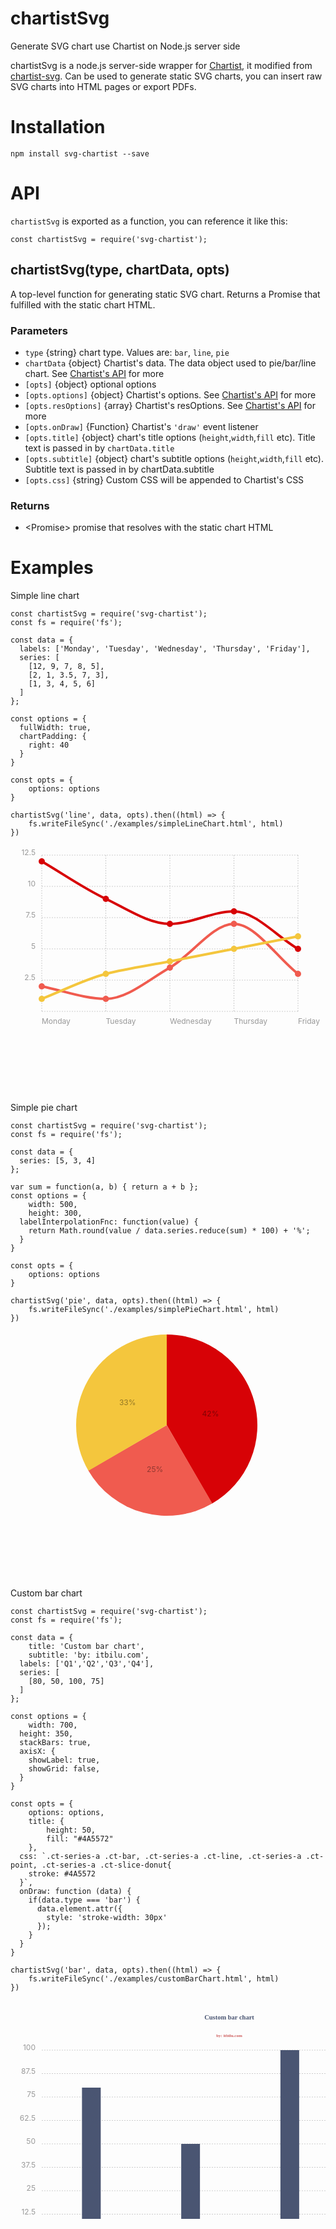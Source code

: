 # chartistSvg
Generate SVG chart use Chartist on Node.js server side

chartistSvg is a node.js server-side wrapper for [Chartist](http://gionkunz.github.io/chartist-js/index.html), it modified from [chartist-svg](https://github.com/nodef/chartist-svg). Can be used to generate static SVG charts, you can insert raw SVG charts into HTML pages or export PDFs.

# Installation
```
npm install svg-chartist --save
```

# API
`chartistSvg` is exported as a function, you can reference it like this:
```
const chartistSvg = require('svg-chartist');
```
## chartistSvg(type, chartData, opts)
A top-level function for generating static SVG chart. Returns a Promise that fulfilled with the static chart HTML.

### Parameters
- `type`                      {string} chart type. Values are: `bar`, `line`, `pie`
- `chartData`                 {object} Chartist's data. The data object used to pie/bar/line chart. See [Chartist's API](http://gionkunz.github.io/chartist-js/api-documentation.html) for more
- `[opts]`                    {object} optional options 
- `[opts.options]`            {object} Chartist's options. See [Chartist's API](http://gionkunz.github.io/chartist-js/api-documentation.html) for more
- `[opts.resOptions]`         {array} Chartist's resOptions. See [Chartist's API](http://gionkunz.github.io/chartist-js/api-documentation.html) for more
- `[opts.onDraw]`             {Function} Chartist's `'draw'` event listener
- `[opts.title]`              {object} chart's title options (`height`,`width`,`fill` etc). Title text is passed in by `chartData.title`
- `[opts.subtitle]`           {object} chart's subtitle options (`height`,`width`,`fill` etc). Subtitle text is passed in by chartData.subtitle
- `[opts.css]`                {string} Custom CSS will be appended to Chartist's CSS


### Returns
- &lt;Promise&gt; promise that resolves with the static chart HTML

# Examples
Simple line chart
```
const chartistSvg = require('svg-chartist');
const fs = require('fs');

const data = {
  labels: ['Monday', 'Tuesday', 'Wednesday', 'Thursday', 'Friday'],
  series: [
    [12, 9, 7, 8, 5],
    [2, 1, 3.5, 7, 3],
    [1, 3, 4, 5, 6]
  ]
};

const options = {
  fullWidth: true,
  chartPadding: {
    right: 40
  }
}

const opts = {
	options: options
}

chartistSvg('line', data, opts).then((html) => {
	fs.writeFileSync('./examples/simpleLineChart.html', html)
})
```
<svg xmlns="http://www.w3.org/2000/svg" xmlns:ct="http://gionkunz.github.com/chartist-js/ct" width="500" height="396" class="ct-chart-line"><g class="ct-grids"><line x1="50" x2="50" y1="15" y2="265" class="ct-grid ct-horizontal" style="stroke: rgba(0,0,0,.2); stroke-width: 1px; stroke-dasharray: 2px"></line><line x1="152.5" x2="152.5" y1="15" y2="265" class="ct-grid ct-horizontal" style="stroke: rgba(0,0,0,.2); stroke-width: 1px; stroke-dasharray: 2px"></line><line x1="255" x2="255" y1="15" y2="265" class="ct-grid ct-horizontal" style="stroke: rgba(0,0,0,.2); stroke-width: 1px; stroke-dasharray: 2px"></line><line x1="357.5" x2="357.5" y1="15" y2="265" class="ct-grid ct-horizontal" style="stroke: rgba(0,0,0,.2); stroke-width: 1px; stroke-dasharray: 2px"></line><line x1="460" x2="460" y1="15" y2="265" class="ct-grid ct-horizontal" style="stroke: rgba(0,0,0,.2); stroke-width: 1px; stroke-dasharray: 2px"></line><line y1="265" y2="265" x1="50" x2="460" class="ct-grid ct-vertical" style="stroke: rgba(0,0,0,.2); stroke-width: 1px; stroke-dasharray: 2px"></line><line y1="215" y2="215" x1="50" x2="460" class="ct-grid ct-vertical" style="stroke: rgba(0,0,0,.2); stroke-width: 1px; stroke-dasharray: 2px"></line><line y1="165" y2="165" x1="50" x2="460" class="ct-grid ct-vertical" style="stroke: rgba(0,0,0,.2); stroke-width: 1px; stroke-dasharray: 2px"></line><line y1="115" y2="115" x1="50" x2="460" class="ct-grid ct-vertical" style="stroke: rgba(0,0,0,.2); stroke-width: 1px; stroke-dasharray: 2px"></line><line y1="65" y2="65" x1="50" x2="460" class="ct-grid ct-vertical" style="stroke: rgba(0,0,0,.2); stroke-width: 1px; stroke-dasharray: 2px"></line><line y1="15" y2="15" x1="50" x2="460" class="ct-grid ct-vertical" style="stroke: rgba(0,0,0,.2); stroke-width: 1px; stroke-dasharray: 2px"></line></g><g><g class="ct-series ct-series-a"><path d="M50,25C84.167,45,118.333,69,152.5,85C186.667,101,220.833,125,255,125C289.167,125,323.333,105,357.5,105C391.667,105,425.833,145,460,165" class="ct-line" style="stroke: rgb(215,2,6); stroke-width: 4px; fill: none"></path><line x1="50" y1="25" x2="50.01" y2="25" class="ct-point" ct:value="12" style="stroke: rgb(215,2,6); stroke-width: 10px; stroke-linecap: round"></line><line x1="152.5" y1="85" x2="152.51" y2="85" class="ct-point" ct:value="9" style="stroke: rgb(215,2,6); stroke-width: 10px; stroke-linecap: round"></line><line x1="255" y1="125" x2="255.01" y2="125" class="ct-point" ct:value="7" style="stroke: rgb(215,2,6); stroke-width: 10px; stroke-linecap: round"></line><line x1="357.5" y1="105" x2="357.51" y2="105" class="ct-point" ct:value="8" style="stroke: rgb(215,2,6); stroke-width: 10px; stroke-linecap: round"></line><line x1="460" y1="165" x2="460.01" y2="165" class="ct-point" ct:value="5" style="stroke: rgb(215,2,6); stroke-width: 10px; stroke-linecap: round"></line></g><g class="ct-series ct-series-b"><path d="M50,225C84.167,231.667,118.333,245,152.5,245C186.667,245,220.833,214.444,255,195C289.167,175.556,323.333,125,357.5,125C391.667,125,425.833,178.333,460,205" class="ct-line" style="stroke: rgb(240,91,79); stroke-width: 4px; fill: none"></path><line x1="50" y1="225" x2="50.01" y2="225" class="ct-point" ct:value="2" style="stroke: rgb(240,91,79); stroke-width: 10px; stroke-linecap: round"></line><line x1="152.5" y1="245" x2="152.51" y2="245" class="ct-point" ct:value="1" style="stroke: rgb(240,91,79); stroke-width: 10px; stroke-linecap: round"></line><line x1="255" y1="195" x2="255.01" y2="195" class="ct-point" ct:value="3.5" style="stroke: rgb(240,91,79); stroke-width: 10px; stroke-linecap: round"></line><line x1="357.5" y1="125" x2="357.51" y2="125" class="ct-point" ct:value="7" style="stroke: rgb(240,91,79); stroke-width: 10px; stroke-linecap: round"></line><line x1="460" y1="205" x2="460.01" y2="205" class="ct-point" ct:value="3" style="stroke: rgb(240,91,79); stroke-width: 10px; stroke-linecap: round"></line></g><g class="ct-series ct-series-c"><path d="M50,245C84.167,231.667,118.333,213.889,152.5,205C186.667,196.111,220.833,191.667,255,185C289.167,178.333,323.333,171.667,357.5,165C391.667,158.333,425.833,151.667,460,145" class="ct-line" style="stroke: rgb(244,198,61); stroke-width: 4px; fill: none"></path><line x1="50" y1="245" x2="50.01" y2="245" class="ct-point" ct:value="1" style="stroke: rgb(244,198,61); stroke-width: 10px; stroke-linecap: round"></line><line x1="152.5" y1="205" x2="152.51" y2="205" class="ct-point" ct:value="3" style="stroke: rgb(244,198,61); stroke-width: 10px; stroke-linecap: round"></line><line x1="255" y1="185" x2="255.01" y2="185" class="ct-point" ct:value="4" style="stroke: rgb(244,198,61); stroke-width: 10px; stroke-linecap: round"></line><line x1="357.5" y1="165" x2="357.51" y2="165" class="ct-point" ct:value="5" style="stroke: rgb(244,198,61); stroke-width: 10px; stroke-linecap: round"></line><line x1="460" y1="145" x2="460.01" y2="145" class="ct-point" ct:value="6" style="stroke: rgb(244,198,61); stroke-width: 10px; stroke-linecap: round"></line></g></g><g class="ct-labels"><text x="50" y="285" width="102.5" height="20" class="ct-label ct-horizontal ct-end" style="text-anchor: start; text-align: left; display: block; fill: rgba(0,0,0,.4); color: rgba(0,0,0,.4); font-size: 12px; line-height: 1">Monday</text><text x="152.5" y="285" width="102.5" height="20" class="ct-label ct-horizontal ct-end" style="text-anchor: start; text-align: left; display: block; fill: rgba(0,0,0,.4); color: rgba(0,0,0,.4); font-size: 12px; line-height: 1">Tuesday</text><text x="255" y="285" width="102.5" height="20" class="ct-label ct-horizontal ct-end" style="text-anchor: start; text-align: left; display: block; fill: rgba(0,0,0,.4); color: rgba(0,0,0,.4); font-size: 12px; line-height: 1">Wednesday</text><text x="357.5" y="285" width="102.5" height="20" class="ct-label ct-horizontal ct-end" style="text-anchor: start; text-align: left; display: block; fill: rgba(0,0,0,.4); color: rgba(0,0,0,.4); font-size: 12px; line-height: 1">Thursday</text><text x="460" y="285" width="30" height="20" class="ct-label ct-horizontal ct-end" style="text-anchor: start; text-align: left; display: block; fill: rgba(0,0,0,.4); color: rgba(0,0,0,.4); font-size: 12px; line-height: 1">Friday</text><text y="265" x="40" height="50" width="30" class="ct-label ct-vertical ct-start" style="text-anchor: end; text-align: right; display: block; fill: rgba(0,0,0,.4); color: rgba(0,0,0,.4); font-size: 12px; line-height: 1"></text><text y="215" x="40" height="50" width="30" class="ct-label ct-vertical ct-start" style="text-anchor: end; text-align: right; display: block; fill: rgba(0,0,0,.4); color: rgba(0,0,0,.4); font-size: 12px; line-height: 1">2.5</text><text y="165" x="40" height="50" width="30" class="ct-label ct-vertical ct-start" style="text-anchor: end; text-align: right; display: block; fill: rgba(0,0,0,.4); color: rgba(0,0,0,.4); font-size: 12px; line-height: 1">5</text><text y="115" x="40" height="50" width="30" class="ct-label ct-vertical ct-start" style="text-anchor: end; text-align: right; display: block; fill: rgba(0,0,0,.4); color: rgba(0,0,0,.4); font-size: 12px; line-height: 1">7.5</text><text y="65" x="40" height="50" width="30" class="ct-label ct-vertical ct-start" style="text-anchor: end; text-align: right; display: block; fill: rgba(0,0,0,.4); color: rgba(0,0,0,.4); font-size: 12px; line-height: 1">10</text><text y="15" x="40" height="30" width="30" class="ct-label ct-vertical ct-start" style="text-anchor: end; text-align: right; display: block; fill: rgba(0,0,0,.4); color: rgba(0,0,0,.4); font-size: 12px; line-height: 1">12.5</text></g><text x="250" y="14.399999999999999" height="24" font-size="9px" font-family="Verdana" font-weight="bold" fill="crimson" text-anchor="middle" role="caption"></text><text x="250" y="31.2" height="12" font-size="6px" font-family="Verdana" font-weight="bold" fill="indianred" text-anchor="middle"></text></svg>

Simple pie chart
```
const chartistSvg = require('svg-chartist');
const fs = require('fs');

const data = {
  series: [5, 3, 4]
};

var sum = function(a, b) { return a + b };
const options = {
	width: 500,
	height: 300,
  labelInterpolationFnc: function(value) {
    return Math.round(value / data.series.reduce(sum) * 100) + '%';
  }
}

const opts = {
	options: options
}

chartistSvg('pie', data, opts).then((html) => {
	fs.writeFileSync('./examples/simplePieChart.html', html)
})
```
<svg xmlns="http://www.w3.org/2000/svg" xmlns:ct="http://gionkunz.github.com/chartist-js/ct" width="500" height="396" class="ct-chart-pie"><g class="ct-series ct-series-a"><path d="M322.5,275.574A145,145,0,0,0,250,5L250,150Z" class="ct-slice-pie" ct:value="5" style="fill: rgb(215,2,6)"></path></g><g class="ct-series ct-series-b"><path d="M124.426,222.5A145,145,0,0,0,322.938,275.32L250,150Z" class="ct-slice-pie" ct:value="3" style="fill: rgb(240,91,79)"></path></g><g class="ct-series ct-series-c"><path d="M250,5A145,145,0,0,0,124.68,222.938L250,150Z" class="ct-slice-pie" ct:value="4" style="fill: rgb(244,198,61)"></path></g><g><text dx="320.02962240595747" dy="131.23561923006724" text-anchor="middle" class="ct-label" style="dominant-baseline: central; fill: rgba(0,0,0,.4); color: rgba(0,0,0,.4); font-size: 12px; line-height: 1">42%</text><text dx="231.23561923006724" dy="220.02962240595747" text-anchor="middle" class="ct-label" style="dominant-baseline: central; fill: rgba(0,0,0,.4); color: rgba(0,0,0,.4); font-size: 12px; line-height: 1">25%</text><text dx="187.2131582256282" dy="113.75" text-anchor="middle" class="ct-label" style="dominant-baseline: central; fill: rgba(0,0,0,.4); color: rgba(0,0,0,.4); font-size: 12px; line-height: 1">33%</text></g><text x="250" y="14.399999999999999" height="24" font-size="9px" font-family="Verdana" font-weight="bold" fill="crimson" text-anchor="middle" role="caption"></text><text x="250" y="31.2" height="12" font-size="6px" font-family="Verdana" font-weight="bold" fill="indianred" text-anchor="middle"></text></svg>

Custom bar chart
```
const chartistSvg = require('svg-chartist');
const fs = require('fs');

const data = {
	title: 'Custom bar chart',
	subtitle: 'by: itbilu.com',
  labels: ['Q1','Q2','Q3','Q4'],
  series: [
    [80, 50, 100, 75]
  ]
};

const options = {
	width: 700, 
  height: 350,
  stackBars: true,
  axisX: {
    showLabel: true,
    showGrid: false,
  }
}

const opts = {
	options: options,
	title: {
		height: 50,
		fill: "#4A5572"
	},
  css: `.ct-series-a .ct-bar, .ct-series-a .ct-line, .ct-series-a .ct-point, .ct-series-a .ct-slice-donut{
    stroke: #4A5572
  }`,
  onDraw: function (data) {
    if(data.type === 'bar') {
      data.element.attr({
        style: 'stroke-width: 30px'
      });
    }
  }
}

chartistSvg('bar', data, opts).then((html) => {
	fs.writeFileSync('./examples/customBarChart.html', html)
})
```
<svg xmlns="http://www.w3.org/2000/svg" xmlns:ct="http://gionkunz.github.com/chartist-js/ct" width="700" height="484" class="ct-chart-bar"><g class="ct-grids" transform="translate(0, 64)"><line y1="315" y2="315" x1="50" x2="685" class="ct-grid ct-vertical" style="stroke: rgba(0,0,0,.2); stroke-width: 1px; stroke-dasharray: 2px"></line><line y1="277.5" y2="277.5" x1="50" x2="685" class="ct-grid ct-vertical" style="stroke: rgba(0,0,0,.2); stroke-width: 1px; stroke-dasharray: 2px"></line><line y1="240" y2="240" x1="50" x2="685" class="ct-grid ct-vertical" style="stroke: rgba(0,0,0,.2); stroke-width: 1px; stroke-dasharray: 2px"></line><line y1="202.5" y2="202.5" x1="50" x2="685" class="ct-grid ct-vertical" style="stroke: rgba(0,0,0,.2); stroke-width: 1px; stroke-dasharray: 2px"></line><line y1="165" y2="165" x1="50" x2="685" class="ct-grid ct-vertical" style="stroke: rgba(0,0,0,.2); stroke-width: 1px; stroke-dasharray: 2px"></line><line y1="127.5" y2="127.5" x1="50" x2="685" class="ct-grid ct-vertical" style="stroke: rgba(0,0,0,.2); stroke-width: 1px; stroke-dasharray: 2px"></line><line y1="90" y2="90" x1="50" x2="685" class="ct-grid ct-vertical" style="stroke: rgba(0,0,0,.2); stroke-width: 1px; stroke-dasharray: 2px"></line><line y1="52.5" y2="52.5" x1="50" x2="685" class="ct-grid ct-vertical" style="stroke: rgba(0,0,0,.2); stroke-width: 1px; stroke-dasharray: 2px"></line><line y1="15" y2="15" x1="50" x2="685" class="ct-grid ct-vertical" style="stroke: rgba(0,0,0,.2); stroke-width: 1px; stroke-dasharray: 2px"></line></g><g transform="translate(0, 64)"><g class="ct-series ct-series-a"><line x1="129.375" x2="129.375" y1="315" y2="75" class="ct-bar" ct:value="80" style="stroke: #4A5572; fill: none; stroke-width: 30px"></line><line x1="288.125" x2="288.125" y1="315" y2="165" class="ct-bar" ct:value="50" style="stroke: #4A5572; fill: none; stroke-width: 30px"></line><line x1="446.875" x2="446.875" y1="315" y2="15" class="ct-bar" ct:value="100" style="stroke: #4A5572; fill: none; stroke-width: 30px"></line><line x1="605.625" x2="605.625" y1="315" y2="90" class="ct-bar" ct:value="75" style="stroke: #4A5572; fill: none; stroke-width: 30px"></line></g></g><g class="ct-labels" transform="translate(0, 64)"><text x="50" y="335" width="158.75" height="20" class="ct-label ct-horizontal ct-end" style="text-anchor: start; text-align: left; justify-content: center; display: block; fill: rgba(0,0,0,.4); color: rgba(0,0,0,.4); font-size: 12px; line-height: 1">Q1</text><text x="208.75" y="335" width="158.75" height="20" class="ct-label ct-horizontal ct-end" style="text-anchor: start; text-align: left; justify-content: center; display: block; fill: rgba(0,0,0,.4); color: rgba(0,0,0,.4); font-size: 12px; line-height: 1">Q2</text><text x="367.5" y="335" width="158.75" height="20" class="ct-label ct-horizontal ct-end" style="text-anchor: start; text-align: left; justify-content: center; display: block; fill: rgba(0,0,0,.4); color: rgba(0,0,0,.4); font-size: 12px; line-height: 1">Q3</text><text x="526.25" y="335" width="158.75" height="20" class="ct-label ct-horizontal ct-end" style="text-anchor: start; text-align: left; justify-content: center; display: block; fill: rgba(0,0,0,.4); color: rgba(0,0,0,.4); font-size: 12px; line-height: 1">Q4</text><text y="315" x="40" height="37.5" width="30" class="ct-label ct-vertical ct-start" style="text-anchor: end; text-align: right; display: block; fill: rgba(0,0,0,.4); color: rgba(0,0,0,.4); font-size: 12px; line-height: 1"></text><text y="277.5" x="40" height="37.5" width="30" class="ct-label ct-vertical ct-start" style="text-anchor: end; text-align: right; display: block; fill: rgba(0,0,0,.4); color: rgba(0,0,0,.4); font-size: 12px; line-height: 1">12.5</text><text y="240" x="40" height="37.5" width="30" class="ct-label ct-vertical ct-start" style="text-anchor: end; text-align: right; display: block; fill: rgba(0,0,0,.4); color: rgba(0,0,0,.4); font-size: 12px; line-height: 1">25</text><text y="202.5" x="40" height="37.5" width="30" class="ct-label ct-vertical ct-start" style="text-anchor: end; text-align: right; display: block; fill: rgba(0,0,0,.4); color: rgba(0,0,0,.4); font-size: 12px; line-height: 1">37.5</text><text y="165" x="40" height="37.5" width="30" class="ct-label ct-vertical ct-start" style="text-anchor: end; text-align: right; display: block; fill: rgba(0,0,0,.4); color: rgba(0,0,0,.4); font-size: 12px; line-height: 1">50</text><text y="127.5" x="40" height="37.5" width="30" class="ct-label ct-vertical ct-start" style="text-anchor: end; text-align: right; display: block; fill: rgba(0,0,0,.4); color: rgba(0,0,0,.4); font-size: 12px; line-height: 1">62.5</text><text y="90" x="40" height="37.5" width="30" class="ct-label ct-vertical ct-start" style="text-anchor: end; text-align: right; display: block; fill: rgba(0,0,0,.4); color: rgba(0,0,0,.4); font-size: 12px; line-height: 1">75</text><text y="52.5" x="40" height="37.5" width="30" class="ct-label ct-vertical ct-start" style="text-anchor: end; text-align: right; display: block; fill: rgba(0,0,0,.4); color: rgba(0,0,0,.4); font-size: 12px; line-height: 1">87.5</text><text y="15" x="40" height="30" width="30" class="ct-label ct-vertical ct-start" style="text-anchor: end; text-align: right; display: block; fill: rgba(0,0,0,.4); color: rgba(0,0,0,.4); font-size: 12px; line-height: 1">100</text></g><text x="350" y="30" height="50" font-size="10.5px" font-family="Verdana" font-weight="bold" fill="#4A5572" text-anchor="middle" role="caption">Custom bar chart</text><text x="350" y="58.4" height="14" font-size="7px" font-family="Verdana" font-weight="bold" fill="indianred" text-anchor="middle">by: itbilu.com</text></svg>
